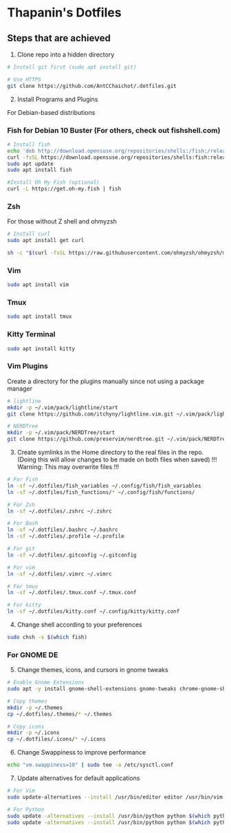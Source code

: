 # Thapanin's Dotfiles

## Steps that are achieved

1. Clone repo into a hidden directory

```bash
# Install git first (sudo apt install git)

# Use HTTPS
git clone https://github.com/AntCChaichot/.dotfiles.git
```

2. Install Programs and Plugins

For Debian-based distributions

### Fish for Debian 10 Buster (For others, check out fishshell.com)
```bash
# Install fish
echo 'deb http://download.opensuse.org/repositories/shells:/fish:/release:/3/Debian_10/ /' | sudo tee /etc/apt/sources.list.d/shells:fish:release:3.list
curl -fsSL https://download.opensuse.org/repositories/shells:fish:release:3/Debian_10/Release.key | gpg --dearmor | sudo tee /etc/apt/trusted.gpg.d/shells_fish_release_3.gpg > /dev/null
sudo apt update
sudo apt install fish

#Install Oh My Fish (optional)
curl -L https://get.oh-my.fish | fish
```

### Zsh
For those without Z shell and ohmyzsh
```bash
# Install curl
sudo apt install get curl

sh -c "$(curl -fsSL https://raw.githubusercontent.com/ohmyzsh/ohmyzsh/master/tools/install.sh)"
```

### Vim
```bash
sudo apt install vim
```
### Tmux
```bash
sudo apt install tmux
```
### Kitty Terminal
```bash
sudo apt install kitty
```

### Vim Plugins
Create a directory for the plugins manually since not using a package manager
```bash
# lightline
mkdir -p ~/.vim/pack/lightline/start
git clone https://github.com/itchyny/lightline.vim.git ~/.vim/pack/lightline/start/lightline

# NERDTree
mkdir -p ~/.vim/pack/NERDTree/start
git clone https://github.com/preservim/nerdtree.git ~/.vim/pack/NERDTree/start/NERDTree
```

3. Create symlinks in the Home directory to the real files in the repo. (Doing this will allow changes to be made on both files when saved)
!!! Warning: This may overwrite files !!!

```bash
# For Fish
ln -sf ~/.dotfiles/fish_variables ~/.config/fish/fish_variables
ln -sf ~/.dotfiles/fish_functions/* ~/.config/fish/functions/

# For Zsh
ln -sf ~/.dotfiles/.zshrc ~/.zshrc

# For Bash
ln -sf ~/.dotfiles/.bashrc ~/.bashrc
ln -sf ~/.dotfiles/.profile ~/.profile

# For git
ln -sf ~/.dotfiles/.gitconfig ~/.gitconfig

# For vim
ln -sf ~/.dotfiles/.vimrc ~/.vimrc

# For tmux
ln -sf ~/.dotfiles/.tmux.conf ~/.tmux.conf

# For kitty
ln -sf ~/.dotfiles/kitty.conf ~/.config/kitty/kitty.conf
```

4. Change shell according to your preferences
```bash
sudo chsh -s $(which fish)
```

### For GNOME DE
5. Change themes, icons, and cursors in gnome tweaks

```bash
# Enable Gnome Extensions
sudo apt -y install gnome-shell-extensions gnome-tweaks chrome-gnome-shell

# Copy themes
mkdir -p ~/.themes
cp ~/.dotfiles/.themes/* ~/.themes

# Copy icons
mkdir -p ~/.icons
cp ~/.dotfiles/.icons/* ~/.icons
```

6. Change Swappiness to improve performance
```bash
echo "vm.swappiness=10" | sudo tee -a /etc/sysctl.conf
```

7. Update alternatives for default applications
```bash
# For Vim
sudo update-alternatives --install /usr/bin/editor editor /usr/bin/vim 100

# For Python
sudo update -alternatives --install /usr/bin/python python $(which python3) 30
sudo update -alternatives --install /usr/bin/python python $(which python2) 20
```
